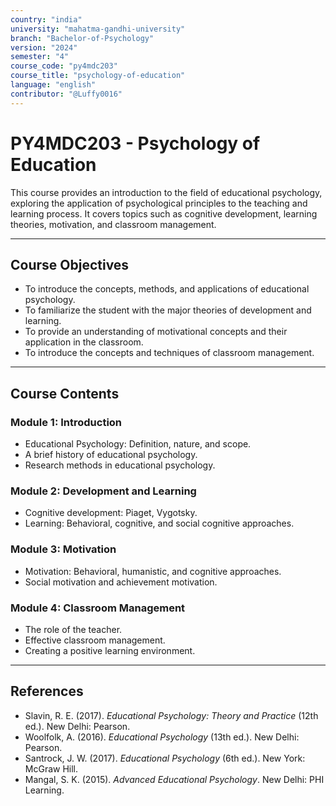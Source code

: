```yaml
---
country: "india"
university: "mahatma-gandhi-university"
branch: "Bachelor-of-Psychology"
version: "2024"
semester: "4"
course_code: "py4mdc203"
course_title: "psychology-of-education"
language: "english"
contributor: "@Luffy0016"
---
```

# PY4MDC203 - Psychology of Education

This course provides an introduction to the field of educational psychology, exploring the application of psychological principles to the teaching and learning process. It covers topics such as cognitive development, learning theories, motivation, and classroom management.

---
## Course Objectives

* To introduce the concepts, methods, and applications of educational psychology.
* To familiarize the student with the major theories of development and learning.
* To provide an understanding of motivational concepts and their application in the classroom.
* To introduce the concepts and techniques of classroom management.

---
## Course Contents

### Module 1: Introduction  
* Educational Psychology: Definition, nature, and scope.
* A brief history of educational psychology.
* Research methods in educational psychology.

### Module 2: Development and Learning  
* Cognitive development: Piaget, Vygotsky.
* Learning: Behavioral, cognitive, and social cognitive approaches.

### Module 3: Motivation 
* Motivation: Behavioral, humanistic, and cognitive approaches.
* Social motivation and achievement motivation.

### Module 4: Classroom Management  
* The role of the teacher.
* Effective classroom management.
* Creating a positive learning environment.

---
## References
* Slavin, R. E. (2017). *Educational Psychology: Theory and Practice* (12th ed.). New Delhi: Pearson.
* Woolfolk, A. (2016). *Educational Psychology* (13th ed.). New Delhi: Pearson.
* Santrock, J. W. (2017). *Educational Psychology* (6th ed.). New York: McGraw Hill.
* Mangal, S. K. (2015). *Advanced Educational Psychology*. New Delhi: PHI Learning.
